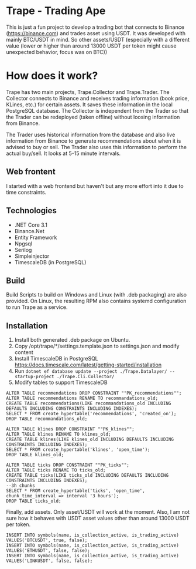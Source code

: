 # Trape - Trading Ape

This is just a fun project to develop a trading bot that connects to Binance (https://binance.com) and trades asset using USDT.
It was developed with mainly BTC/USDT in mind. So other assets/USDT (especially with a different value (lower or higher than around 13000 USDT per token might cause unexpected behavior, focus was on BTC))

# How does it work?
Trape has two main projects, Trape.Collector and Trape.Trader.
The Collector connects to Binance and receives trading information (book price, KLines, etc.) for certain assets. It saves these information in the local PostgreSQL database.
The Collector is independent from the Trader so that the Trader can be redeployed (taken offline) without loosing information from Binance.

The Trader uses historical information from the database and also live information from Binance to generate recommendations about when it is advised to buy or sell. The Trader also uses this information to perform the actual buy/sell.
It looks at 5-15 minute intervals.

## Web frontent
I started with a web frontend but haven't but any more effort into it due to time constraints.

## Technologies
- .NET Core 3.1
- Binance.Net
- Entity Framework
- Npgsql
- Serilog
- Simpleinjector
- TimescaleDB (in PostgreSQL)

## Build
Build Scripts to build on Windows and Linux (with .deb packaging) are also provided.
On Linux, the resulting RPM also contains systemd configuration to run Trape as a service.

## Installation
1. Install both generated .deb package on Ubuntu.
1. Copy /opt/trape/*/settings.template.json to settings.json and modify content
1. Install TimescaleDB in PostgreSQL https://docs.timescale.com/latest/getting-started/installation
1. Run `dotnet ef database update --project ./Trape.Datalayer/ --startup-project ./Trape.Cli.Collector/`
1. Modify tables to support TimescaleDB
```
ALTER TABLE recommendations DROP CONSTRAINT ""PK_recommendations"";
ALTER TABLE recommendations RENAME TO recommandations_old;
CREATE TABLE recommendations(LIKE recommandations_old INCLUDING DEFAULTS INCLUDING CONSTRAINTS INCLUDING INDEXES);
SELECT * FROM create_hypertable('recommendations', 'created_on');
DROP TABLE recommandations_old;

ALTER TABLE klines DROP CONSTRAINT ""PK_klines"";
ALTER TABLE klines RENAME TO klines_old;
CREATE TABLE klines(LIKE klines_old INCLUDING DEFAULTS INCLUDING CONSTRAINTS INCLUDING INDEXES);
SELECT * FROM create_hypertable('klines', 'open_time');
DROP TABLE klines_old;

ALTER TABLE ticks DROP CONSTRAINT ""PK_ticks"";
ALTER TABLE ticks RENAME TO ticks_old;
CREATE TABLE ticks(LIKE ticks_old INCLUDING DEFAULTS INCLUDING CONSTRAINTS INCLUDING INDEXES);
--3h chunks
SELECT * FROM create_hypertable('ticks', 'open_time', chunk_time_interval => interval '3 hours');
DROP TABLE ticks_old;
```

Finally, add assets. Only asset/USDT will work at the moment. Also, I am not sure how it behaves with USDT asset values other than around 13000 USDT per token.
```
INSERT INTO symbols(name, is_collection_active, is_trading_active) VALUES('BTCUSDT', true, false);
INSERT INTO symbols(name, is_collection_active, is_trading_active) VALUES('ETHUSDT', false, false);
INSERT INTO symbols(name, is_collection_active, is_trading_active) VALUES('LINKUSDT', false, false);
```
